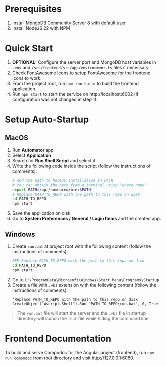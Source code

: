 # Prerequisites

  1. Install MongoDB Community Server 8 with default user
  2. Install NodeJS 22 with NPM

# Quick Start

  1. **OPTIONAL:** Configure the server port and MongoDB host variables in `.env` and `/src/frontend/src/app/environment.ts` files if necessary.
  2. Check [FontAwesome Icons](./docs/fontawesome-icons.md) to setup FontAwesome for the frontend icons to work.
  3. From the project root, run `npm run build` to build the frontend application.
  4. Run `npm start` to start the service on http://localhost:6002 (if configuration was not changed in step 1).

# Setup Auto-Startup

## MacOS

  1. Run **Automator** app
  2. Select **Application**
  3. Search for **Run Shell Script** and select it
  4. Write the following code inside the script (follow the instructions of comments):
      ```bash
      # Add the path to NodeJS installation in PATH
      # You can obtain the path from a terminal using "where node"
      export PATH=/opt/homebrew/bin:$PATH
      # Replace PATH_TO_REPO with the path to this repo on disk
      cd PATH_TO_REPO
      npm start
      ```
  5. Save the application on disk
  6. Go to **System Preferences / General / Login Items** and the created app.

## Windows

  1. Create `run.bat` at project root with the following content (follow the instructions of comments):
      ```bat
      REM Replace PATH_TO_REPO with the path to this repo on disk
      cd PATH_TO_REPO
      npm start
      ```
  2. Go to `C:\ProgramData\Microsoft\Windows\Start Menu\Programs\Startup`
  3. Create a file with `.vbs` extension with the following content (follow the instructions of comments):
      ```vbs
      'Replace PATH_TO_REPO with the path to this repo on disk
      CreateObject("Wscript.Shell").Run "PATH_TO_REPO\run.bat", 0, True
      ```

> The `run.bat` file will start the server and the `.vbs` file in startup directory will launch the `.bat` file while hiding the command line.

# Frontend Documentation

To build and serve Compodoc for the Angular project (frontend), run `npm run compodoc` from root directory and visit http://127.0.0.1:6060.